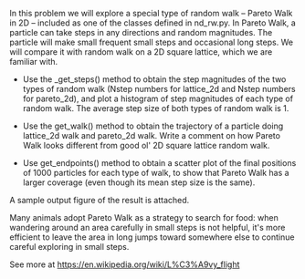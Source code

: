 In this problem we will explore a special type of random walk – Pareto Walk in 2D – included as one of the classes defined in nd_rw.py. In Pareto Walk, a particle can take steps in any directions and random magnitudes. The particle will make small frequent small steps and occasional long steps. We will compare it with random walk on a 2D square lattice, which we are familiar with.

- Use the _get_steps() method to obtain the step magnitudes of the two types of random walk (Nstep numbers for lattice_2d and Nstep numbers for pareto_2d), and plot a histogram of step magnitudes of each type of random walk. The average step size of both types of random walk is 1. 

- Use the get_walk() method to obtain the trajectory of a particle doing lattice_2d walk and pareto_2d walk. Write a comment on how Pareto Walk looks different from good ol' 2D square lattice random walk.

- Use get_endpoints() method to obtain a scatter plot of the final positions of 1000  particles for each type of walk, to show that Pareto Walk has a larger coverage (even though its mean step size is the same).

A sample output figure of the result is attached.

Many animals adopt Pareto Walk as a strategy to search for food: when wandering around an area carefully in small steps is not helpful, it's more efficient to leave the area in long jumps toward somewhere else to continue careful exploring in small steps.

See more at https://en.wikipedia.org/wiki/L%C3%A9vy_flight
